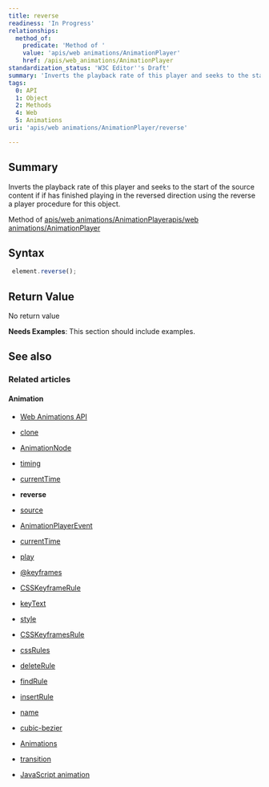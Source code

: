 ```yaml
---
title: reverse
readiness: 'In Progress'
relationships:
  method_of:
    predicate: 'Method of '
    value: 'apis/web animations/AnimationPlayer'
    href: /apis/web_animations/AnimationPlayer
standardization_status: 'W3C Editor''s Draft'
summary: 'Inverts the playback rate of this player and seeks to the start of the source content if if has finished playing in the reversed direction using the reverse a player procedure for this object.'
tags:
  0: API
  1: Object
  2: Methods
  4: Web
  5: Animations
uri: 'apis/web animations/AnimationPlayer/reverse'

---
```

## <span>Summary</span>

Inverts the playback rate of this player and seeks to the start of the source content if if has finished playing in the reversed direction using the reverse a player procedure for this object.

Method of [apis/web animations/AnimationPlayer](/apis/web_animations/AnimationPlayer)[apis/web animations/AnimationPlayer](/apis/web_animations/AnimationPlayer)

## <span>Syntax</span>

``` js
 element.reverse();
```

## <span>Return Value</span>

No return value

**Needs Examples**: This section should include examples.

## <span>See also</span>

### <span>Related articles</span>

#### <span>Animation</span>

-   [Web Animations API](/apis/web_animations)

-   [clone](/apis/web_animations/AnimationEffect/clone)

-   [AnimationNode](/apis/web_animations/AnimationNode)

-   [timing](/apis/web_animations/AnimationNode/timing)

-   [currentTime](/apis/web_animations/AnimationPlayer/currentTime)

-   **reverse**

-   [source](/apis/web_animations/AnimationPlayer/source)

-   [AnimationPlayerEvent](/apis/web_animations/AnimationPlayerEvent)

-   [currentTime](/apis/web_animations/AnimationTimeline/currentTime)

-   [play](/apis/web_animations/AnimationTimeline/play)

-   [@keyframes](/css/atrules/@keyframes)

-   [CSSKeyframeRule](/css/cssom/CSSKeyframeRule)

-   [keyText](/css/cssom/CSSKeyframeRule/keyText)

-   [style](/css/cssom/CSSKeyframeRule/style)

-   [CSSKeyframesRule](/css/cssom/CSSKeyframesRule)

-   [cssRules](/css/cssom/CSSKeyframesRule/cssRules)

-   [deleteRule](/css/cssom/CSSKeyframesRule/deleteRule)

-   [findRule](/css/cssom/CSSKeyframesRule/findRule)

-   [insertRule](/css/cssom/CSSKeyframesRule/insertRule)

-   [name](/css/cssom/CSSKeyframesRule/name)

-   [cubic-bezier](/css/functions/cubic-bezier)

-   [Animations](/css/properties/animations)

-   [transition](/css/properties/transition)

-   [JavaScript animation](/tutorials/animation_in_javascript_2)
